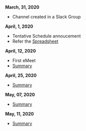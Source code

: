 **March, 31, 2020**
- Channel created in a Slack Group

**April, 1, 2020**
- Tentative Schedule annoucement
- Refer the [Spreadsheet](https://docs.google.com/spreadsheets/d/1-leiw133mbdxwEQ4Arc1Amz-cgIeh-PjEueqCfZ1szY/edit?usp=sharing)

**April, 12, 2020**
- First eMeet
- [Summary](./MeetingSummary/April122020.md)

**April, 25, 2020**
- [Summary](./MeetingSummary/April252020.md)

**May, 07, 2020**
- [Summary](./MeetingSummary/May072020.md)

**May, 11, 2020**
- [Summary](./MeetingSummary/May112020.md)
